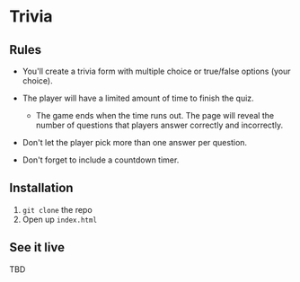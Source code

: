 # Trivia
## Rules
* You'll create a trivia form with multiple choice or true/false options (your choice).

* The player will have a limited amount of time to finish the quiz. 

  * The game ends when the time runs out. The page will reveal the number of questions that players answer correctly and incorrectly.

* Don't let the player pick more than one answer per question.

* Don't forget to include a countdown timer.

## Installation
1.  `git clone` the repo
2.  Open up `index.html`

## See it live
TBD
